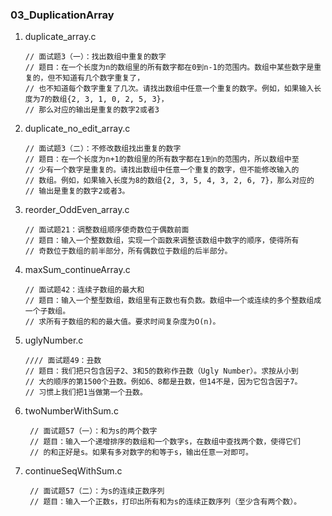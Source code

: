 ### 03_DuplicationArray

1. duplicate_array.c

   ```
   // 面试题3（一）：找出数组中重复的数字
   // 题目：在一个长度为n的数组里的所有数字都在0到n-1的范围内。数组中某些数字是重复的，但不知道有几个数字重复了，
   // 也不知道每个数字重复了几次。请找出数组中任意一个重复的数字。例如，如果输入长度为7的数组{2, 3, 1, 0, 2, 5, 3}，
   // 那么对应的输出是重复的数字2或者3
   ```

2. duplicate_no_edit_array.c

   ```
   // 面试题3（二）：不修改数组找出重复的数字
   // 题目：在一个长度为n+1的数组里的所有数字都在1到n的范围内，所以数组中至
   // 少有一个数字是重复的。请找出数组中任意一个重复的数字，但不能修改输入的
   // 数组。例如，如果输入长度为8的数组{2, 3, 5, 4, 3, 2, 6, 7}，那么对应的
   // 输出是重复的数字2或者3。
   ```

3. reorder_OddEven_array.c

   ```
   // 面试题21：调整数组顺序使奇数位于偶数前面
   // 题目：输入一个整数数组，实现一个函数来调整该数组中数字的顺序，使得所有
   // 奇数位于数组的前半部分，所有偶数位于数组的后半部分。
   ```

4. maxSum_continueArray.c

   ```
   // 面试题42：连续子数组的最大和
   // 题目：输入一个整型数组，数组里有正数也有负数。数组中一个或连续的多个整数组成一个子数组。
   // 求所有子数组的和的最大值。要求时间复杂度为O(n)。
   ```

5. uglyNumber.c

   ```
   //// 面试题49：丑数
   // 题目：我们把只包含因子2、3和5的数称作丑数（Ugly Number）。求按从小到
   // 大的顺序的第1500个丑数。例如6、8都是丑数，但14不是，因为它包含因子7。
   // 习惯上我们把1当做第一个丑数。
   ```
6. twoNumberWithSum.c

   ```
    // 面试题57（一）：和为s的两个数字
    // 题目：输入一个递增排序的数组和一个数字s，在数组中查找两个数，使得它们
    // 的和正好是s。如果有多对数字的和等于s，输出任意一对即可。
   ```
7. continueSeqWithSum.c

   ```
    // 面试题57（二）：为s的连续正数序列
    // 题目：输入一个正数s，打印出所有和为s的连续正数序列（至少含有两个数）。
   ```  